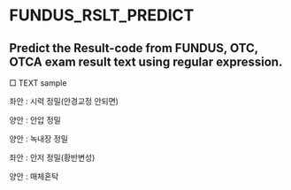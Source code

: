 # FUNDUS_RSLT_PREDICT

## Predict the Result-code from FUNDUS, OTC, OTCA exam result text using regular expression.

□ TEXT sample

좌안 : 시력 정밀(안경교정 안되면)

양안 : 안압 정밀

양안 : 녹내장 정밀

좌안 : 안저 정밀(황반변성)

양안 : 매체혼탁
